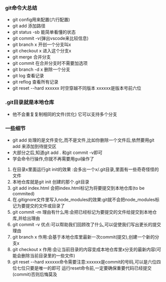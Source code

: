 ### git命令大总结

* git config用来配置(六行配置)
* git add 添加路径
* git status -sb 能简单看懂的状态
* git commit -v(弹出vscode来比较信息)
* git branch x 开创一个分支叫x
* git checkout x 进入这个分支x
* git merge 合并分支
* git commit 在合并分支时不需要加选项
* git branch -d x 删除一个分支
* git log 查看记录
* git reflog 查看所有记录
* git reset --hard xxxxxx 时空穿越不同版本 xxxxxx是版本号前六位

### .git目录就是本地仓库
* 他不会重复复制相同的文件(优化)
它可以支持多个分支

### 一些细节
* git add 处理的是文件变化,而不是文件,比如你删除一个文件后,依然要用git add 来添加到待提交区
* 大部分之后,知道git add . 和git commit -v即可
* 学会命令行操作,你就不再需要用gui操作了


1. 在目录x里面运行git init的效果 :会多出一个x/.git目录,里面有一些奇奇怪怪的文件
2. 本地仓库就是git init 创建的那个.git目录
3. git add index.html 会把index.html标记为将要提交到本地仓库(to be commited)
4. 在.gitignore文件里写入node_modules的效果:git就不会把node_modules标记为要提交的文件或目录了
5. git commit -m 理由有什么用:会把已经标记为要提交的文件给提交到本地仓库,并给出理由
6. git commit -v 优点:可以帮助我们回顾改了什么,可以促使我们写出更长的提交理由
7. git branch x 作用:会基于本地仓库里最新一次commit(提交),创建一个新的分支x
8. git checkout x 作用:会让当前目录的内容变成本地仓库里x分支的最新内容(可能会删除当前目录里的一些文件)
9. git reset --hard xxxxxx命令需要注意:xxxxxx是commit的号码,可以是六位四位七位只要是唯一的即可
运行reset命令前,一定要确保重要代码已经提交(commit)否则后悔莫及